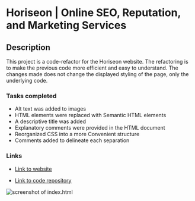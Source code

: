 # Horiseon | Online SEO, Reputation, and Marketing Services

## Description

This project is a code-refactor for the Horiseon website.   The refactoring is to make the previous code more efficient and easy to understand.  The changes made does not change the displayed styling of the page, only the underlying code.

### Tasks completed
* Alt text was added to images
* HTML elements were replaced with Semantic HTML elements
* A descriptive title was added
* Explanatory comments were provided in the HTML document
* Reorganized CSS into a more Convenient structure
* Comments added to delineate each separation

### Links

* <a href="https://donl44.github.io/horiseon/"> Link to website </a>

* <a href="https://github.com/DonL44/horiseon.git"> Link to code repository </a>

![screenshot of index.html](https://user-images.githubusercontent.com/92898110/146491395-97abfd42-0d69-4dcd-b2f7-de389bb583e7.png)


